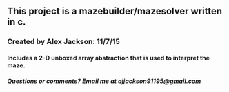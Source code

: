 ## This project is a mazebuilder/mazesolver written in c.
### Created by Alex Jackson: 11/7/15

#### Includes a 2-D unboxed array abstraction that is used to interpret the maze.

##### Questions or comments? Email me at ajjackson91195@gmail.com
